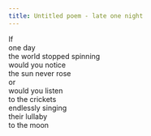 ```yaml
---
title: Untitled poem - late one night
---
```


If  
one day  
the world stopped spinning  
would you notice  
the sun never rose  
or  
would you listen  
to the crickets  
endlessly singing  
their lullaby  
to the moon

